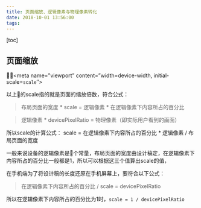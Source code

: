 ```yaml
---
title: 页面缩放、逻辑像素与物理像素转化
date: 2018-10-01 13:56:00
tags:
---
```


[toc]

## 页面缩放

<meta name=”viewport” content=”width=device-width, initial-scale=`scale`″>

以上的scale指的就是页面的缩放倍数，符合公式：
> 布局页面的宽度 * scale = 逻辑像素 * 在逻辑像素下内容所占的百分比

> 逻辑像素 * devicePixelRatio = 物理像素（即实际用户看到的画面）

所以scale的计算公式：
scale = 在逻辑像素下内容所占的百分比 * 逻辑像素 / 布局页面的宽度

一般来说设备的逻辑像素是个常量，布局页面的宽度由设计稿定，在逻辑像素下内容所占的百分比一般都是1，所以可以根据这三个值算出scale的值，

在手机端为了将设计稿的长度还原在手机屏幕上，要符合以下公式：
> 在逻辑像素下内容所占的百分比 / scale = devicePixelRatio

所以在逻辑像素下内容所占的百分比为1时，`scale = 1 / devicePixelRatio`